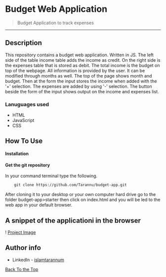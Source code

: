 # Budget Web Application
>Budget Application to track expenses

---
## Description
This repository contains a budget web application. Written in JS. The left side of the table income table adds the income as credit. On the right side is the expenses table that is stored as debit.
The total income is the budget on top of the webpage. All information is provided by the user. It can be modified through months as well. The top of the page shows month and budget.
Then at the form the input stores the income when added with the '+' selection. The expenses are added by using '-' selection. The button beside the form of the input shows output on the income and expenses list.

### Lanuguages used
- HTML
- JavaScript
- CSS

## How To Use

#### Installation

#### Get the git repository
In your command terminal type the following. 
```html
    git clone https://github.com/Tarannu/budget-app.git
```
 After cloning it to your desktop or your own computer hard drive go to the folder budget-app>starter then click on index.html and you will be led to the web app in your default browser.

## A snippet of the applicationi in the browser
! [Project Image](https://photos.app.goo.gl/3zvi7doMBkwZ8Yu36)



## Author info

- LinkedIn - [islamtarannum](https://www.linkedin.com/in/islamtarannum/)

[Back To the Top](#project-name)
